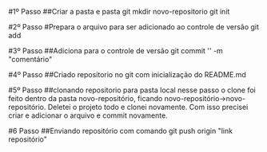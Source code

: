 #1º Passo
##Criar a pasta e pasta git
mkdir novo-repositorio 
git init

#2º Passo
#Prepara o arquivo para ser adicionado ao controle de versão
git add <arquivo>

#3º Passo
##Adiciona para o controle de versão
git commit '<arquivo>' -m "comentário"

#4º Passo
##Criado repositorio no git com inicialização do README.md

#5º Passo
##clonando repositorio para pasta local
nesse passo o clone foi feito dentro da pasta novo-repositório, ficando novo-repositório->novo-repositório. Deletei o projeto todo e clonei novamente. Com isso precisei criar e adicionar o arquivo e commit novamente.

#6 Passo
##Enviando repositório com comando
git push origin "link repositório"


